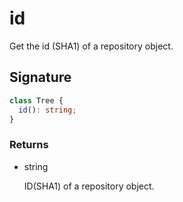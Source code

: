 # id

Get the id (SHA1) of a repository object.

## Signature

```ts
class Tree {
  id(): string;
}
```

### Returns

<ul class="param-ul">
  <li class="param-li param-li-root">
    <span class="param-type">string</span>
    <br>
    <p class="param-description">ID(SHA1) of a repository object.</p>
  </li>
</ul>